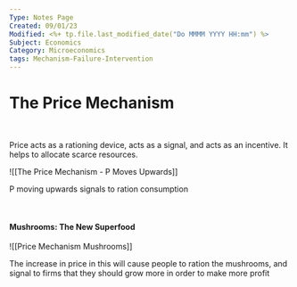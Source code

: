 ```yaml
---
Type: Notes Page
Created: 09/01/23
Modified: <%+ tp.file.last_modified_date("Do MMMM YYYY HH:mm") %>
Subject: Economics
Category: Microeconomics
tags: Mechanism-Failure-Intervention
---
```


# The Price Mechanism

</br>

Price acts as a rationing device, acts as a signal, and acts as an incentive. It helps to allocate scarce resources.


![[The Price Mechanism - P Moves Upwards]]

P moving upwards signals to ration consumption

</br>

#### Mushrooms: The New Superfood

![[Price Mechanism Mushrooms]]

The increase in price in this will cause people to ration the mushrooms, and signal to firms that they should grow more in order to make more profit